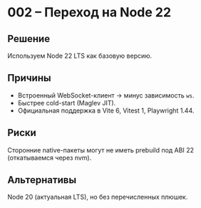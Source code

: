 # 002 – Переход на Node 22

## Решение

Используем Node 22 LTS как базовую версию.

## Причины

- Встроенный WebSocket-клиент → минус зависимость `ws`.
- Быстрее cold-start (Maglev JIT).
- Официальная поддержка в Vite 6, Vitest 1, Playwright 1.44.

## Риски

Сторонние native-пакеты могут не иметь prebuild под ABI 22 (откатываемся через nvm).

## Альтернативы

Node 20 (актуальная LTS), но без перечисленных плюшек.
